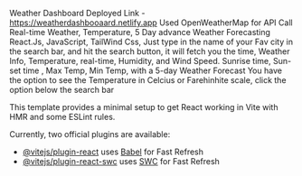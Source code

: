 Weather Dashboard
Deployed Link - https://weatherdashbooaard.netlify.app
Used OpenWeatherMap for API Call 
Real-time Weather, Temperature, 5 Day advance Weather Forecasting
React.Js, JavaScript, TailWind Css, 
Just type in the name of your Fav city in the search bar, and hit the search button, it will fetch you the time, Weather Info, Temperature, 
real-time, Humidity, and Wind Speed.
Sunrise time, Sun-set time , Max Temp, Min Temp, with a 5-day Weather Forecast
You have the option to see the Temperature in Celcius or Farehinhite scale, click the option below the search bar

This template provides a minimal setup to get React working in Vite with HMR and some ESLint rules.

Currently, two official plugins are available:

- [@vitejs/plugin-react](https://github.com/vitejs/vite-plugin-react/blob/main/packages/plugin-react/README.md) uses [Babel](https://babeljs.io/) for Fast Refresh
- [@vitejs/plugin-react-swc](https://github.com/vitejs/vite-plugin-react-swc) uses [SWC](https://swc.rs/) for Fast Refresh

